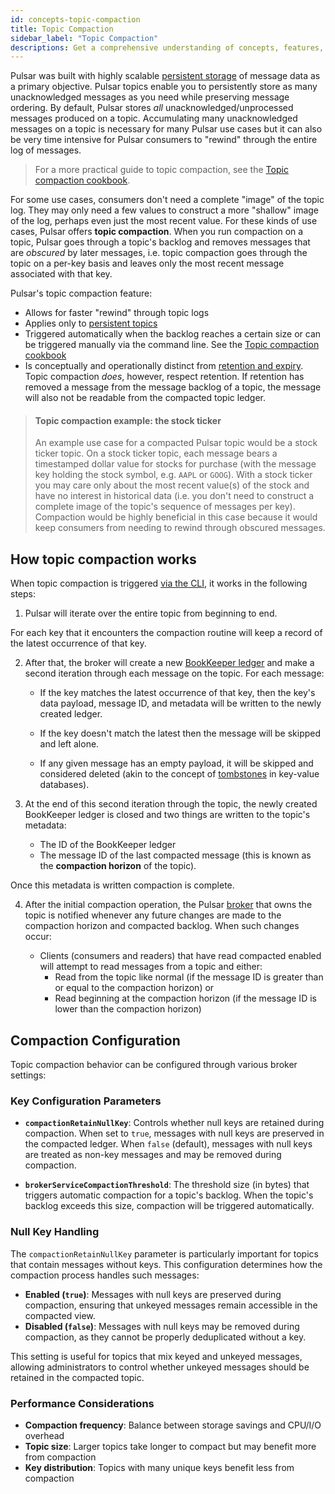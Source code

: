 ```yaml
---
id: concepts-topic-compaction
title: Topic Compaction
sidebar_label: "Topic Compaction"
descriptions: Get a comprehensive understanding of concepts, features, and workflow of topic compaction in Apache Pulsar.
---
```


Pulsar was built with highly scalable [persistent storage](concepts-architecture-overview.md#persistent-storage) of message data as a primary objective. Pulsar topics enable you to persistently store as many unacknowledged messages as you need while preserving message ordering. By default, Pulsar stores *all* unacknowledged/unprocessed messages produced on a topic. Accumulating many unacknowledged messages on a topic is necessary for many Pulsar use cases but it can also be very time intensive for Pulsar consumers to "rewind" through the entire log of messages.

> For a more practical guide to topic compaction, see the [Topic compaction cookbook](cookbooks-compaction.md).

For some use cases, consumers don't need a complete "image" of the topic log. They may only need a few values to construct a more "shallow" image of the log, perhaps even just the most recent value. For these kinds of use cases, Pulsar offers **topic compaction**. When you run compaction on a topic, Pulsar goes through a topic's backlog and removes messages that are *obscured* by later messages, i.e. topic compaction goes through the topic on a per-key basis and leaves only the most recent message associated with that key.

Pulsar's topic compaction feature:

* Allows for faster "rewind" through topic logs
* Applies only to [persistent topics](concepts-architecture-overview.md#persistent-storage)
* Triggered automatically when the backlog reaches a certain size or can be triggered manually via the command line. See the [Topic compaction cookbook](cookbooks-compaction.md)
* Is conceptually and operationally distinct from [retention and expiry](concepts-messaging.md#message-retention-and-expiry). Topic compaction *does*, however, respect retention. If retention has removed a message from the message backlog of a topic, the message will also not be readable from the compacted topic ledger.

> #### Topic compaction example: the stock ticker
> An example use case for a compacted Pulsar topic would be a stock ticker topic. On a stock ticker topic, each message bears a timestamped dollar value for stocks for purchase (with the message key holding the stock symbol, e.g. `AAPL` or `GOOG`). With a stock ticker you may care only about the most recent value(s) of the stock and have no interest in historical data (i.e. you don't need to construct a complete image of the topic's sequence of messages per key). Compaction would be highly beneficial in this case because it would keep consumers from needing to rewind through obscured messages.


## How topic compaction works

When topic compaction is triggered [via the CLI](cookbooks-compaction.md), it works in the following steps:

1. Pulsar will iterate over the entire topic from beginning to end.

  For each key that it encounters the compaction routine will keep a record of the latest occurrence of that key.

2. After that, the broker will create a new [BookKeeper ledger](concepts-architecture-overview.md#ledgers) and make a second iteration through each message on the topic. For each message:

    - If the key matches the latest occurrence of that key, then the key's data payload, message ID, and metadata will be written to the newly created ledger.

    - If the key doesn't match the latest then the message will be skipped and left alone.

    - If any given message has an empty payload, it will be skipped and considered deleted (akin to the concept of [tombstones](https://en.wikipedia.org/wiki/Tombstone_(data_store)) in key-value databases).

3. At the end of this second iteration through the topic, the newly created BookKeeper ledger is closed and two things are written to the topic's metadata:

    - The ID of the BookKeeper ledger
    - The message ID of the last compacted message (this is known as the **compaction horizon** of the topic).

  Once this metadata is written compaction is complete.

4. After the initial compaction operation, the Pulsar [broker](concepts-architecture-overview.md#brokers) that owns the topic is notified whenever any future changes are made to the compaction horizon and compacted backlog. When such changes occur:

    * Clients (consumers and readers) that have read compacted enabled will attempt to read messages from a topic and either:
      * Read from the topic like normal (if the message ID is greater than or equal to the compaction horizon) or
      * Read beginning at the compaction horizon (if the message ID is lower than the compaction horizon)

## Compaction Configuration

Topic compaction behavior can be configured through various broker settings:

### Key Configuration Parameters

- **`compactionRetainNullKey`**: Controls whether null keys are retained during compaction. When set to `true`, messages with null keys are preserved in the compacted ledger. When `false` (default), messages with null keys are treated as non-key messages and may be removed during compaction.

- **`brokerServiceCompactionThreshold`**: The threshold size (in bytes) that triggers automatic compaction for a topic's backlog. When the topic's backlog exceeds this size, compaction will be triggered automatically.

### Null Key Handling

The `compactionRetainNullKey` parameter is particularly important for topics that contain messages without keys. This configuration determines how the compaction process handles such messages:

- **Enabled (`true`)**: Messages with null keys are preserved during compaction, ensuring that unkeyed messages remain accessible in the compacted view.
- **Disabled (`false`)**: Messages with null keys may be removed during compaction, as they cannot be properly deduplicated without a key.

This setting is useful for topics that mix keyed and unkeyed messages, allowing administrators to control whether unkeyed messages should be retained in the compacted topic.

### Performance Considerations

- **Compaction frequency**: Balance between storage savings and CPU/I/O overhead
- **Topic size**: Larger topics take longer to compact but may benefit more from compaction
- **Key distribution**: Topics with many unique keys benefit less from compaction

